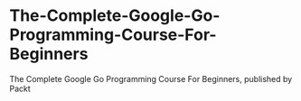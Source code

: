 # The-Complete-Google-Go-Programming-Course-For-Beginners
The Complete Google Go Programming Course For Beginners, published by Packt
